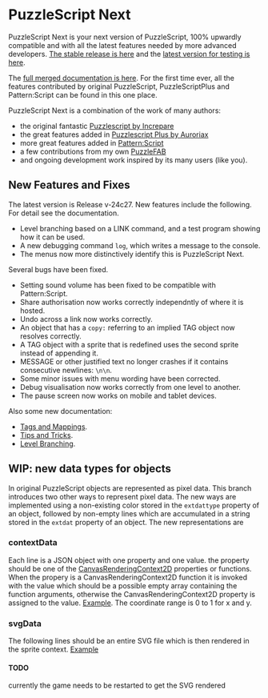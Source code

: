 # PuzzleScript Next

PuzzleScript Next is your next version of PuzzleScript, 100% upwardly compatible and with all the latest features needed by more advanced developers.
[The stable release is here](https://puzzlescriptnext.polyomino.com/) and the [latest version for testing is here](https://david-pfx.github.io/PuzzleScriptNext/src/index.html).

The [full merged documentation is here](https://david-pfx.github.io/PuzzleScriptNext/src/Documentation).
For the first time ever, all the features contributed by original PuzzleScript, PuzzleScriptPlus and Pattern:Script can be found in this one place.

PuzzleScript Next is a combination of the work of many authors:
* the original fantastic [Puzzlescript by Increpare](https://github.com/increpare/PuzzleScript)
* the great features added in [Puzzlescript Plus by Auroriax](https://github.com/Auroriax/PuzzleScriptPlus)
* more great features added in [Pattern:Script](https://clementsparrow.github.io/Pattern-Script)
* a few contributions from my own [PuzzleFAB](https://github.com/david-pfx/PuzzleFAB)
* and ongoing development work inspired by its many users (like you).

## New Features and Fixes

The latest version is Release v-24c27. New features include the following. For detail see the documentation.
* Level branching based on a LINK command, and a test program showing how it can be used.
* A new debugging command `log`, which writes a message to the console.
* The menus now more distinctively identify this is PuzzleScript Next.

Several bugs have been fixed.
* Setting sound volume has been fixed to be compatible with Pattern:Script.
* Share authorisation now works correctly independntly of where it is hosted.
* Undo across a link now works correctly.
* An object that has a `copy:` referring to an implied TAG object now resolves correctly.
* A TAG object with a sprite that is redefined uses the second sprite instead of appending it.
* MESSAGE or other justified text no longer crashes if it contains consecutive newlines: `\n\n`.
* Some minor issues with menu wording have been corrected.
* Debug visualisation now works correctly from one level to another.
* The pause screen now works on mobile and tablet devices.

Also some new documentation:
* [Tags and Mappings](https://david-pfx.github.io/PuzzleScriptNext/src/Documentation/tags_and_mappings.html).
* [Tips and Tricks](https://david-pfx.github.io/PuzzleScriptNext/src/Documentation/tips_and_tricks.html).
* [Level Branching](https://david-pfx.github.io/PuzzleScriptNext/src/Documentation/levels.html#branching).

## WIP: new data types for objects
In original PuzzleScript objects are represented as pixel data. This branch introduces two other ways to represent pixel data. The new ways are implemented using a non-existing color stored in the `extdattype` property of an object, followed by non-empty lines which are accumulated in a string stored in the `extdat` property of an object. The new representations  are

### contextData
Each line is a JSON object with one property and one value. the property should be one of the [CanvasRenderingContext2D](https://developer.mozilla.org/en-US/docs/Web/API/CanvasRenderingContext2D) properties or functions. When the propery is a CanvasRenderingContext2D function it is invoked with the value which should be a possible empty array containing the function arguments, otherwise the CanvasRenderingContext2D property is assigned to the value. [Example](https://gist.github.com/hfmanson/bae827c42baa4b4316667642f5e42da0). The coordinate range is 0 to 1 for x and y.

### svgData
The following lines should be an entire SVG file which is then rendered in the sprite context. [Example](https://gist.github.com/hfmanson/5888ad62bc271d907e2c931cfb44fc00)
#### TODO
currently the game needs to be restarted to get the SVG rendered



